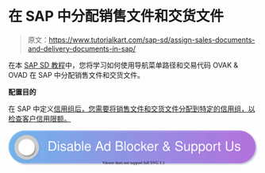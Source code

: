 # 在 SAP 中分配销售文件和交货文件

> 原文：<https://www.tutorialkart.com/sap-sd/assign-sales-documents-and-delivery-documents-in-sap/>

在本 [SAP SD 教程](https://www.tutorialkart.com/sap-sd/sap-sd-training-tutorial/)中，您将学习如何使用导航菜单路径和交易代码 OVAK & OVAD 在 SAP 中分配销售文件和交货文件。

**配置目的**

在 SAP 中定义[信用组后，您需要将销售文件和交货文件分配到特定的信用组，以检查客户信用限额。](https://www.tutorialkart.com/sap-sd/what-is-credit-group-define-credit-groups-in-sap/)

[![](img/925da31b32d6bc3827932f6c8afb11bb.png)](https://www.tutorialkart.com/)